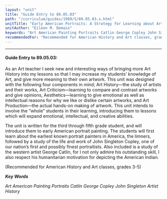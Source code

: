 ```yaml
---
layout: "unit"
title: "Guide Entry to 89.05.03"
path: "/curriculum/guides/1989/5/89.05.03.x.html"
unitTitle: "Early American Portraits: A Strategy for Learning about Artists and Their Works"
unitAuthor: "Eileen M. Demaio"
keywords: "Art American Painting Portraits Catlin George Copley John Singleton Artist History"
recommendedFor: "Recommended for American History and Art classes, grades 3-5"
---
```

<body>
<hr/>
<h4>
Guide Entry to 89.05.03:
</h4>
As an Art teacher I seek new and interesting ways of bringing more Art History into my lessons so that I may increase my students’ knowledge of Art, and give more meaning to their own artwork. This unit was designed with the following four components in mind; Art History—the study of artists and their works, Art Criticism—learning to compare and contrast artworks and give opinions, Aesthetics—learning to give emotional as well as intellectual reasons for why we like or dislike certain artworks, and Art Production—the actual hands-on making of artwork. This unit intends to involve the “whole” students in their learning, introducing them to lessons which will expand emotional, intellectual, and creative abilities.
<p>
The unit is written for the third through fifth grade student, and will introduce them to early American portrait painting. The students will first learn about the earliest known portrait painters in America, the limners, followed by a study of the life and work of John Singleton Copley, one of our nation’s first and possibly finest portraitists. Also included is a study of the western artist George Catlin, for I not only admire his outstanding skill, I also respect his humanitarian motivation for depicting the American Indian.
</p>
<p>
(Recommended for American History and Art classes, grades 3-5)
</p>
<p>
<b>
<i>
Key Words
</i>
</b>
<br/>
</p>
<p>
<i>
Art American Painting Portraits Catlin George Copley John Singleton Artist History
</i>
</p>
</body>